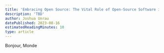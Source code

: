 ```yaml
---
title: 'Embracing Open Source: The Vital Role of Open-Source Software in Electronic Data Capture Platforms for Research Clinics'
description: 'TBD'
author: Joshua Unrau
datePublished: 2023-08-16
estimatedReadingMinutes: 10
type: article
---
```


Bonjour, Monde
